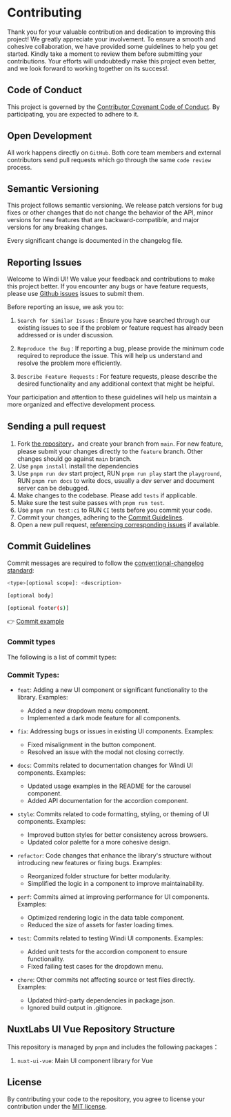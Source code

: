 # Contributing

Thank you for your valuable contribution and dedication to improving this project! We greatly appreciate your involvement. To ensure a smooth and cohesive collaboration, we have provided some guidelines to help you get started. Kindly take a moment to review them before submitting your contributions. Your efforts will undoubtedly make this project even better, and we look forward to working together on its success!.

## Code of Conduct

This project is governed by the [Contributor Covenant Code of Conduct](./CODE_OF_CONDUCT.md). By participating, you are expected to adhere to it.

## Open Development

All work happens directly on `GitHub`. Both core team members and external contributors send pull requests which go through the same `code review` process.

## Semantic Versioning

This project follows semantic versioning. We release patch versions for bug fixes or other changes that do not change the behavior of the API, minor versions for new features that are backward-compatible, and major versions for any breaking changes.

Every significant change is documented in the changelog file.

## Reporting Issues

Welcome to Windi UI! We value your feedback and contributions to make this project better. If you encounter any bugs or have feature requests, please use [Github issues](https://github.com/nuxt-ui-vue/nuxt-ui-vue/issues) issues to submit them.

Before reporting an issue, we ask you to:

1. `Search for Similar Issues` : Ensure you have searched through our existing issues to see if the problem or feature request has already been addressed or is under discussion.

2. `Reproduce the Bug` : If reporting a bug, please provide the minimum code required to reproduce the issue. This will help us understand and resolve the problem more efficiently.

3. `Describe Feature Requests` : For feature requests, please describe the desired functionality and any additional context that might be helpful.

Your participation and attention to these guidelines will help us maintain a more organized and effective development process.

## Sending a pull request

1. Fork [the repository](https://github.com/nuxt-ui-vue/nuxt-ui-vue)，and create your branch from `main`. For new feature, please submit your changes directly to the `feature` branch. Other changes should go against `main` branch.
2. Use `pnpm install` install the dependencies
3. Use `pnpm run dev` start project, RUN `pnpm run play` start the `playground`, RUN `pnpm run docs` to write docs, usually a dev server and document server can be debugged.
4. Make changes to the codebase. Please add `tests` if applicable.
5. Make sure the test suite passes with `pnpm run test`.
6. Use `pnpm run test:ci` to RUN `CI` tests before you commit your code.
8. Commit your changes, adhering to the [Commit Guidelines](#commit-guidelines).
9. Open a new pull request, [referencing corresponding issues](https://docs.github.com/en/issues/tracking-your-work-with-issues/linking-a-pull-request-to-an-issue#linking-a-pull-request-to-an-issue-using-a-keyword) if available.

## Commit Guidelines

Commit messages are required to follow the [conventional-changelog standard](https://www.conventionalcommits.org/en/v1.0.0/):

```bash
<type>[optional scope]: <description>

[optional body]

[optional footer(s)]
```

👉 [Commit example](https://github.com/unocss/unocss/releases/tag/v0.39.0)

### Commit types

The following is a list of commit types:

### Commit Types:

- `feat`: Adding a new UI component or significant functionality to the library. Examples:
  - Added a new dropdown menu component.
  - Implemented a dark mode feature for all components.

- `fix`: Addressing bugs or issues in existing UI components. Examples:
  - Fixed misalignment in the button component.
  - Resolved an issue with the modal not closing correctly.

- `docs`: Commits related to documentation changes for Windi UI components. Examples:
  - Updated usage examples in the README for the carousel component.
  - Added API documentation for the accordion component.

- `style`: Commits related to code formatting, styling, or theming of UI components. Examples:
  - Improved button styles for better consistency across browsers.
  - Updated color palette for a more cohesive design.

- `refactor`: Code changes that enhance the library's structure without introducing new features or fixing bugs. Examples:
  - Reorganized folder structure for better modularity.
  - Simplified the logic in a component to improve maintainability.

- `perf`: Commits aimed at improving performance for UI components. Examples:
  - Optimized rendering logic in the data table component.
  - Reduced the size of assets for faster loading times.

- `test`: Commits related to testing Windi UI components. Examples:
  - Added unit tests for the accordion component to ensure functionality.
  - Fixed failing test cases for the dropdown menu.

- `chore`: Other commits not affecting source or test files directly. Examples:
  - Updated third-party dependencies in package.json.
  - Ignored build output in .gitignore.


## NuxtLabs UI Vue Repository Structure

This repository is managed by `pnpm` and includes the following packages：

1. `nuxt-ui-vue`: Main UI component library for Vue

## License

By contributing your code to the repository, you agree to license your contribution under the [MIT license](./LICENSE).